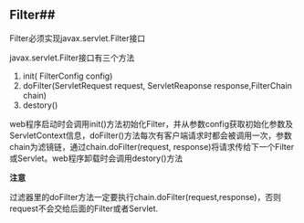 ## Filter##

Filter必须实现javax.servlet.Filter接口

javax.servlet.Filter接口有三个方法

1. init( FilterConfig  config)
2. doFilter(ServletRequest request, ServletReaponse response,FilterChain chain)
3. destory()

web程序启动时会调用init()方法初始化Filter，并从参数config获取初始化参数及ServletContext信息，doFilter()方法每次有客户端请求时都会被调用一次，参数chain为滤镜链，通过chain.doFilter(request, response)将请求传给下一个Filter或Servlet。web程序卸载时会调用destory()方法

**注意**

过滤器里的doFilter方法一定要执行chain.doFilter(request,response)，否则request不会交给后面的Filter或者Servlet.